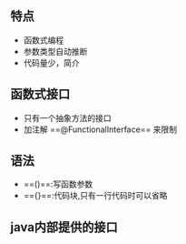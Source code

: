 ## 特点
- 函数式编程
- 参数类型自动推断
- 代码量少，简介

## 函数式接口
- 只有一个抽象方法的接口
- 加注解 ==@FunctionalInterface== 来限制

## 语法
- ==()==:写函数参数
- =={}==:代码块,只有一行代码时可以省略
 
## java内部提供的接口
```


```

